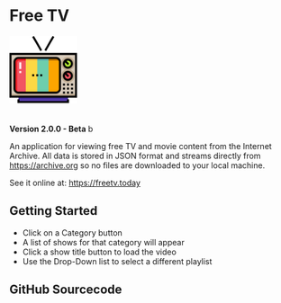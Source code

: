 # Free TV

<img src="/src/assets/freetv.png" width="120" style="margin-bottom: 20px;">

**Version 2.0.0 - Beta** b

An application for viewing free TV and movie content from the Internet Archive. All data is stored in JSON format and streams directly from https://archive.org so no files are downloaded to your local machine.

See it online at: https://freetv.today

## Getting Started

-  Click on a Category button 
-  A list of shows for that category will appear
-  Click a show title button to load the video
-  Use the Drop-Down list to select a different playlist

## GitHub Sourcecode